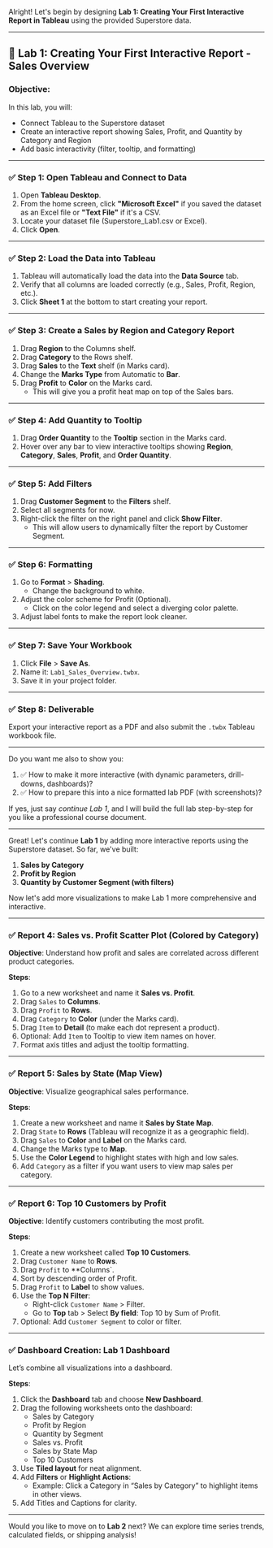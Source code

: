 Alright! Let's begin by designing **Lab 1: Creating Your First Interactive Report in Tableau** using the provided Superstore data.

---

## 📘 **Lab 1: Creating Your First Interactive Report - Sales Overview**

### Objective:
In this lab, you will:
- Connect Tableau to the Superstore dataset
- Create an interactive report showing Sales, Profit, and Quantity by Category and Region
- Add basic interactivity (filter, tooltip, and formatting)

---

### ✅ **Step 1: Open Tableau and Connect to Data**

1. Open **Tableau Desktop**.
2. From the home screen, click **"Microsoft Excel"** if you saved the dataset as an Excel file or **"Text File"** if it's a CSV.
3. Locate your dataset file (Superstore_Lab1.csv or Excel).
4. Click **Open**.

---

### ✅ **Step 2: Load the Data into Tableau**

1. Tableau will automatically load the data into the **Data Source** tab.
2. Verify that all columns are loaded correctly (e.g., Sales, Profit, Region, etc.).
3. Click **Sheet 1** at the bottom to start creating your report.

---

### ✅ **Step 3: Create a Sales by Region and Category Report**

1. Drag **Region** to the Columns shelf.
2. Drag **Category** to the Rows shelf.
3. Drag **Sales** to the **Text** shelf (in Marks card).
4. Change the **Marks Type** from Automatic to **Bar**.
5. Drag **Profit** to **Color** on the Marks card.
   - This will give you a profit heat map on top of the Sales bars.

---

### ✅ **Step 4: Add Quantity to Tooltip**

1. Drag **Order Quantity** to the **Tooltip** section in the Marks card.
2. Hover over any bar to view interactive tooltips showing **Region**, **Category**, **Sales**, **Profit**, and **Order Quantity**.

---

### ✅ **Step 5: Add Filters**

1. Drag **Customer Segment** to the **Filters** shelf.
2. Select all segments for now.
3. Right-click the filter on the right panel and click **Show Filter**.
   - This will allow users to dynamically filter the report by Customer Segment.

---

### ✅ **Step 6: Formatting**

1. Go to **Format** > **Shading**.
   - Change the background to white.
2. Adjust the color scheme for Profit (Optional).
   - Click on the color legend and select a diverging color palette.
3. Adjust label fonts to make the report look cleaner.

---

### ✅ **Step 7: Save Your Workbook**

1. Click **File** > **Save As**.
2. Name it: `Lab1_Sales_Overview.twbx`.
3. Save it in your project folder.

---

### ✅ **Step 8: Deliverable**

Export your interactive report as a PDF and also submit the `.twbx` Tableau workbook file.

---

Do you want me also to show you:
1. ✅ How to make it more interactive (with dynamic parameters, drill-downs, dashboards)?  
2. ✅ How to prepare this into a nice formatted lab PDF (with screenshots)?  

If yes, just say *continue Lab 1*, and I will build the full lab step-by-step for you like a professional course document.  

--- 

Great! Let's continue **Lab 1** by adding more interactive reports using the Superstore dataset. So far, we've built:

1. **Sales by Category**
2. **Profit by Region**
3. **Quantity by Customer Segment (with filters)**

Now let's add more visualizations to make Lab 1 more comprehensive and interactive.

---

### ✅ **Report 4: Sales vs. Profit Scatter Plot (Colored by Category)**

**Objective**: Understand how profit and sales are correlated across different product categories.

**Steps**:
1. Go to a new worksheet and name it **Sales vs. Profit**.
2. Drag `Sales` to **Columns**.
3. Drag `Profit` to **Rows**.
4. Drag `Category` to **Color** (under the Marks card).
5. Drag `Item` to **Detail** (to make each dot represent a product).
6. Optional: Add `Item` to Tooltip to view item names on hover.
7. Format axis titles and adjust the tooltip formatting.

---

### ✅ **Report 5: Sales by State (Map View)**

**Objective**: Visualize geographical sales performance.

**Steps**:
1. Create a new worksheet and name it **Sales by State Map**.
2. Drag `State` to **Rows** (Tableau will recognize it as a geographic field).
3. Drag `Sales` to **Color** and **Label** on the Marks card.
4. Change the Marks type to **Map**.
5. Use the **Color Legend** to highlight states with high and low sales.
6. Add `Category` as a filter if you want users to view map sales per category.

---

### ✅ **Report 6: Top 10 Customers by Profit**

**Objective**: Identify customers contributing the most profit.

**Steps**:
1. Create a new worksheet called **Top 10 Customers**.
2. Drag `Customer Name` to **Rows**.
3. Drag `Profit` to **Columns`.
4. Sort by descending order of Profit.
5. Drag `Profit` to **Label** to show values.
6. Use the **Top N Filter**:
   - Right-click `Customer Name` > Filter.
   - Go to **Top** tab > Select **By field**: Top 10 by Sum of Profit.
7. Optional: Add `Customer Segment` to color or filter.

---

### ✅ **Dashboard Creation: Lab 1 Dashboard**

Let’s combine all visualizations into a dashboard.

**Steps**:
1. Click the **Dashboard** tab and choose **New Dashboard**.
2. Drag the following worksheets onto the dashboard:
   - Sales by Category
   - Profit by Region
   - Quantity by Segment
   - Sales vs. Profit
   - Sales by State Map
   - Top 10 Customers
3. Use **Tiled layout** for neat alignment.
4. Add **Filters** or **Highlight Actions**:
   - Example: Click a Category in “Sales by Category” to highlight items in other views.
5. Add Titles and Captions for clarity.

---

Would you like to move on to **Lab 2** next? We can explore time series trends, calculated fields, or shipping analysis!
